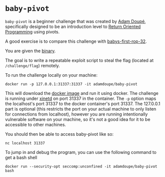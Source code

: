 # `baby-pivot` 

`baby-pivot` is a beginner challenge that was created by
[Adam Doupé][adamd-homepage], specifically designed to be an
introduction level to [Return Oriented Programming][rop] using pivots.

A good exercise is to compare this challenge with [babys-first-rop-32][babys-first-rop-32].

You are given the [binary][binary].

The goal is to write a repeatable exploit script to steal the flag
(located at `/challenge/flag`) remotely.

To run the challenge locally on your machine:

	docker run -p 127.0.0.1:31337:31337 -it adamdoupe/baby-pivot

This will download the [docker image][docker-container] and run it
using docker. The challenge is running under [xinetd][xinetd-man] on
port 31337 in the container. The `-p` option maps the localhost's port
31337 to the docker container's port 31337. The 127.0.0.1 part is
optional (this restricts the port on your actual machine to only
listen for connections from localhost), however you are running
intentionally vulnerable software on your machine, so it's not a good
idea for it to be accessible to other machines.

You should then be able to access baby-pivot like so:

	nc localhost 31337

To jump in and debug the program, you can use the following command
to get a bash shell

	docker run --security-opt seccomp:unconfined -it adamdoupe/baby-pivot bash

[pctf-2017]: https://ctftime.org/event/439
[binary]: baby-pivot
[docker-container]: https://hub.docker.com/r/adamdoupe/baby-pivot/
[xinetd-man]: https://linux.die.net/man/8/xinetd
[adamd-homepage]: http://adamdoupe.com
[rop]: https://en.wikipedia.org/wiki/Return-oriented_programming
[babys-first-rop-32]: ../babys-first-rop-32/README.md
